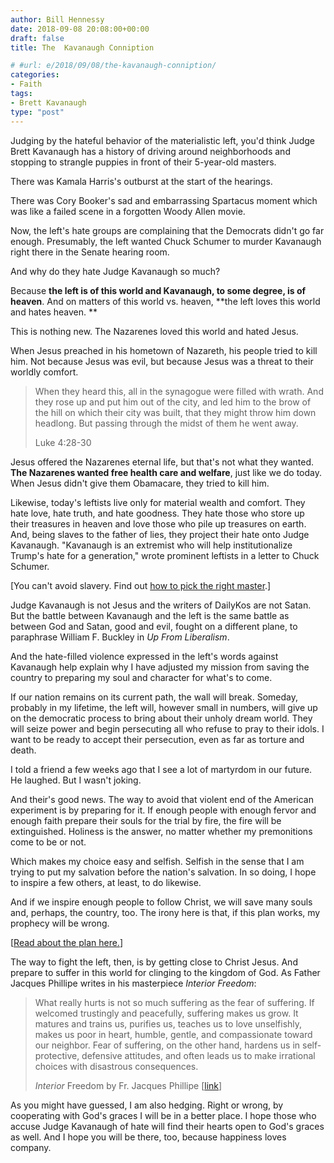 ```yaml
---
author: Bill Hennessy
date: 2018-09-08 20:08:00+00:00
draft: false
title: The  Kavanaugh Conniption

# #url: e/2018/09/08/the-kavanaugh-conniption/
categories:
- Faith
tags:
- Brett Kavanaugh
type: "post"
---
```





Judging by the hateful behavior of the materialistic left, you'd think Judge Brett Kavanaugh has a history of driving around neighborhoods and stopping to strangle puppies in front of their 5-year-old masters. 







There was Kamala Harris's outburst at the start of the hearings. 







There was Cory Booker's sad and embarrassing Spartacus moment which was like a failed scene in a forgotten Woody Allen movie. 







Now, the left's hate groups are complaining that the Democrats didn't go far enough. Presumably, the left wanted Chuck Schumer to murder Kavanaugh right there in the Senate hearing room. 







And why do they hate Judge Kavanaugh so much? 







Because **the left is of this world and Kavanaugh, to some degree, is of heaven**. And on matters of this world vs. heaven, **the left loves this world and hates heaven. **







This is nothing new. The Nazarenes loved this world and hated Jesus.







When Jesus preached in his hometown of Nazareth, his people tried to kill him. Not because Jesus was evil, but because Jesus was a threat to their worldly comfort. 







> When they heard this, all in the synagogue were filled with wrath. And they rose up and put him out of the city, and led him to the brow of the hill on which their city was built, that they might throw him down headlong. But passing through the midst of them he went away.
> 
> Luke 4:28-30







Jesus offered the Nazarenes eternal life, but that's not what they wanted. **The Nazarenes wanted free health care and welfare**, just like we do today. When Jesus didn't give them Obamacare, they tried to kill him. 







Likewise, today's leftists live only for material wealth and comfort. They hate love, hate truth, and hate goodness. They hate those who store up their treasures in heaven and love those who pile up treasures on earth. And, being slaves to the father of lies, they project their hate onto Judge Kavanaugh. "Kavanaugh is an extremist who will help institutionalize Trump's hate for a generation," wrote prominent leftists in a letter to Chuck Schumer.







[You can't avoid slavery. Find out [how to pick the right master](https://www.hennessysview.com/2018/08/08/crawling-back-to-happiness-and-freedom/).]







Judge Kavanaugh is not Jesus and the writers of DailyKos are not Satan. But the battle between Kavanaugh and the left is the same battle as between God and Satan, good and evil, fought on a different plane, to paraphrase William F. Buckley in _Up From Liberalism_.  







And the hate-filled violence expressed in the left's words against Kavanaugh help explain why I have adjusted my mission from saving the country to preparing my soul and character for what's to come. 







If our nation remains on its current path, the wall will break. Someday, probably in my lifetime, the left will, however small in numbers, will give up on the democratic process to bring about their unholy dream world. They will seize power and begin persecuting all who refuse to pray to their idols. I want to be ready to accept their persecution, even as far as torture and death.







I told a friend a few weeks ago that I see a lot of martyrdom in our future. He laughed. But I wasn't joking. 







And their's good news. The way to avoid that violent end of the American experiment is by preparing for it. If enough people with enough fervor and enough faith prepare their souls for the trial by fire, the fire will be extinguished. Holiness is the answer, no matter whether my premonitions come to be or not.







Which makes my choice easy and selfish. Selfish in the sense that I am trying to put my salvation before the nation's salvation. In so doing, I hope to inspire a few others, at least, to do likewise.







And if we inspire enough people to follow Christ, we will save many souls and, perhaps, the country, too. The irony here is that, if this plan works, my prophecy will be wrong. 







[[Read about the plan here.](https://www.hennessysview.com/2018/08/10/what-should-we-do-next/)]







The way to fight the left, then, is by getting close to Christ Jesus. And prepare to suffer in this world for clinging to the kingdom of God. As Father Jacques Phillipe writes in his masterpiece _Interior Freedom_:







> What really hurts is not so much suffering as the fear of suffering. If welcomed trustingly and peacefully, suffering makes us grow. It matures and trains us, purifies us, teaches us to love unselfishly, makes us poor in heart, humble, gentle, and compassionate toward our neighbor. Fear of suffering, on the other hand, hardens us in self-protective, defensive attitudes, and often leads us to make irrational choices with disastrous consequences.
> 
> _Interior_ Freedom by Fr. Jacques Phillipe [[link](https://read.amazon.com/kp/embed?asin=B003V8BGI8&preview=newtab&linkCode=kpe&ref_=cm_sw_r_kb_dp_bVcLBb7JDAHXY)]







As you might have guessed, I am also hedging. Right or wrong, by cooperating with God's graces I will be in a better place. I hope those who accuse Judge Kavanaugh of hate will find their hearts open to God's graces as well. And I hope you will be there, too, because happiness loves company.



